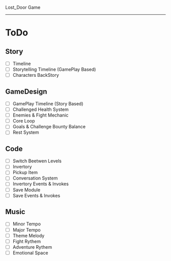 Lost_Door Game

--------------

# ToDo

## Story

- [ ] Timeline <!-- this Week -->
- [ ] Storytelling Timeline (GamePlay Based) <!-- this Week -->
- [ ] Characters BackStory <!-- tonight -->

## GameDesign

- [ ] GamePlay Timeline (Story Based) <!-- this Week -->
- [ ] Challenged Health System <!-- next Week -->
- [ ] Enemies & Fight Mechanic <!-- next Week -->
- [ ] Core Loop <!-- next Week -->
- [ ] Goals & Challenge Bounty Balance <!-- later -->
- [ ] Rest System <!-- later -->

## Code

- [ ] Switch Beetwen Levels <!-- tonight -->
- [ ] Invertory <!-- tonight or tommorow -->
- [ ] Pickup Item <!-- tonight or tommorow -->
- [ ] Conversation System <!-- this week -->
- [ ] Invertory Events & Invokes <!-- this week -->
- [ ] Save Module <!-- this week -->
- [ ] Save Events & Invokes <!-- this week -->

## Music

- [ ] Minor Tempo
- [ ] Major Tempo
- [ ] Theme Melody
- [ ] Fight Rythem
- [ ] Adventure Rythem
- [ ] Emotional Space
